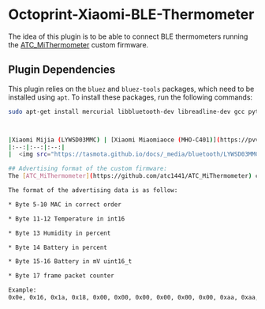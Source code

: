# Octoprint-Xiaomi-BLE-Thermometer

The idea of this plugin is to be able to connect BLE thermometers running the [ATC_MiThermometer](https://github.com/atc1441/ATC_MiThermometer) custom firmware.


## Plugin Dependencies

This plugin relies on the `bluez` and `bluez-tools` packages, which need to be installed using `apt`. To install these packages, run the following commands:

```bash
sudo apt-get install mercurial libbluetooth-dev libreadline-dev gcc python-dev bluetooth libbluetooth-dev bluez bluez-tools



|Xiaomi Mijia (LYWSD03MMC) | [Xiaomi Miaomiaoce (MHO-C401)](https://pvvx.github.io/MHO_C401) | [Qingping Temp & RH Monitor (CGG1-Mijia)](https://pvvx.github.io/CGG1) |
|:--:|:--:|:--:|
|  <img src="https://tasmota.github.io/docs/_media/bluetooth/LYWSD03MMC.png" alt="Xiaomi Mijia (LYWSD03MMC)" width="160"/> |  <img src="https://tasmota.github.io/docs/_media/bluetooth/MHO-C401.png" alt="Xiaomi Miaomiaoce (MHO-C401)" width="160"/> | <img src="https://pvvx.github.io/CGG1/img/CGG1-M.jpg" alt="E-ink CGG1 'Qingping Temp & RH Monitor', Xiaomi Mijia DevID: 0x0B48" width="160"/> |

## Advertising format of the custom firmware:
The [ATC_MiThermometer](https://github.com/atc1441/ATC_MiThermometer) custom firmware sends every minute an update of advertising data on the UUID 0x181A with the Tempereature, Humidity and Battery data.

The format of the advertising data is as follow: 

* Byte 5-10 MAC in correct order

* Byte 11-12 Temperature in int16

* Byte 13 Humidity in percent

* Byte 14 Battery in percent

* Byte 15-16 Battery in mV uint16_t

* Byte 17 frame packet counter

Example:
0x0e, 0x16, 0x1a, 0x18, 0x00, 0x00, 0x00, 0x00, 0x00, 0x00, 0xaa, 0xaa, 0xbb, 0xcc, 0xdd, 0xdd, 0x00
